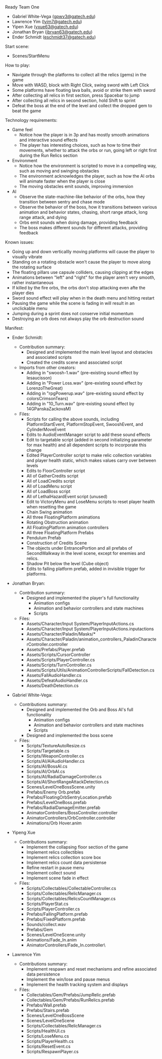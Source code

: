 Ready Team One
- Gabriel White-Vega (gpwv3@gatech.edu)
- Lawrence Yim (lyim7@gatech.edu)
- Yipen Xue (yxue63@gatech.edu)
- Jonathan Bryan (jbryan63@gatech.edu)
- Ender Schmidt (eschmidt37@gatech.edu)

Start scene:
- Scenes/StartMenu

How to play:
- Navigate through the platforms to collect all the relics (gems) in the game
- Move with WASD, block with Right Click, swing sword with Left Click
- Some platforms have floating lava balls, avoid or strike them with sword
- After collecting all relics in first section, press Spacebar to jump
- After collecting all relics in second section, hold Shift to sprint
- Defeat the boss at the end of the level and collect the dropped gem to beat the game

Technology requirements:
- Game feel
  - Notice how the player is in 3p and has mostly smooth animations and interactive sound effects
  - The player has interesting choices, such as how to time their movements, whether to attack the orbs or run, going left or right first during the Run Relics section
- Environment
  - Notice how the environment is scripted to move in a compelling way, such as moving and swinging obstacles
  - The environment acknowledges the player, such as how the AI orbs will animate faster when the player is close
  - The moving obstacles emit sounds, improving immersion
- AI
  - Observe the state-machine-like behavior of the orbs, how they transition between sentry and chase mode
  - Observe the behavior of the boss, how it transitions between various animation and behavior states, chasing, short range attack, long range attack, and dying
  - Orbs emit sounds when doing damage, providing feedback
  - The boss makes different sounds for different attacks, providing feedback

Known issues:
- Going up and down verticallly moving platforms will cause the player to visually vibrate
- Standing on a rotating obstacle won't cause the player to move along the rotating surface
- The floating pillars use capsule colliders, causing clipping at the edges
- Animations between "left" and "right" for the player aren't very smooth, rather instantaneous
- If killed by the fire orbs, the orbs don't stop attacking even afte the player dies
- Sword sound effect will play when in the death menu and hitting restart
- Pausing the game while the scene is fading in will result in an unclickable menu
- Jumping during a sprint does not conserve initial momentum
- Destroying an orb does not always play the orb destruction sound

Manifest:
- Ender Schmidt:
  - Contribution summary:
    - Designed and implemented the main level layout and obstacles and associated scripts
    - Created the credits scene and associated script
  - Imports from other creators:
    - Adding in "swoosh-1.wav" (pre-existing sound effect by lesaucisson)
    - Adding in "Power Loss.wav" (pre-existing sound effect by LorenzoTheGreat)
    - Adding in "rpgPowerup.wav" (pre-existing sound effect by colorsCrimsonTears)
    - Adding in "10_Turn.wav" (pre-existing sound effect by 14GPanskaZackovaM)
  - Files:
    - Scripts for calling the above sounds, including PlatformStartEvent, PlatformStopEvent, SwooshEvent, and CylinderMoveEvent
    - Edits to AudioEventManager script to add these sound effects
    - Edit to targetable script (added in second initializing parameter for max health) and all dependent scripts to incorporate this change
    - Edited PlayerController script to make relic collection variables and player health static, which makes values carry over between levels
    - Edits to FloorController script
    - All of GatherCredits script
    - All of LoadCredits script
    - All of LoadMenu script
    - All of LoadBoss script
    - All of LethalHazardEvent script (unused)
    - Edit to VictoryMenu and LoseMenu scripts to reset player health when resetting the game
    - Chain Swing animation
    - All three FloatingPlatform animations
    - Rotating Obstruction animation
    - All FloatingPlatform animation controllers
    - All three FloatingPlatform Prefabs
    - Pendulum Prefab
    - Construction of Credits Scene
    - The objects under EntrancePortion and all prefabs of SecondWalkway in the level scene, except for enemies and relics.
    - Shadow Pit below the level (Cube object)
    - Edits to falling platform prefab, added in invisible trigger for platforms.

- Jonathan Bryan:
  - Contribution summary:
    - Designed and implemented the player's full functionality
      - Animation configs
      - Animation and behavior controllers and state machines
      - Scripts
  - Files:
    - Assets/Character/Input System/PlayerInputActions.cs
    - Assets/Character/Input System/PlayerInputActions.inputactions
    - Assets/Character/Paladin/Masks/*
    - Assets/Character/Paladin/animation_controllers_PaladinCharacterController.controller
    - Assets/Prefabs/Player.prefab
    - Assets/Scripts/CursorController
    - Assets/Scripts/PlayerController.cs
    - Assets/Scripts/TurnController.cs
    - Assets/Scripts/Utils/AnimationControllerScripts/FallDetection.cs
    - Assets/FallAudioHandler.cs
    - Assets/DefeatAudioHandler.cs
    - Assets/DeathDetection.cs

- Gabriel White-Vega:
  - Contributions summary:
    - Designed and implemented the Orb and Boss AI's full functionality
      - Animation configs
      - Animation and behavior controllers and state machines
      - Scripts
    - Designed and implemented the boss scene
  - Files:
    - Scripts/TextureAutoResize.cs
    - Scripts/Targetable.cs
    - Scripts/WeaponController.cs
    - Scripts/AI/AIAudioHandler.cs
    - Scripts/AI/BossAI.cs
    - Scripts/AI/OrbAI.cs
    - Scripts/AI/RadialDamageController.cs
    - Scripts/AI/ShortRangeAttackDetection.cs
    - Scenes/LevelOneBossScene.unity
    - Prefabs/Enemy Orb.prefab
    - Prefabs/FloatingOrbSentryLocation.prefab
    - Prefabs/LevelOneBoss.prefab
    - Prefabs/RadialDamageEmitter.prefab
    - AnimatorControllers/BossController.controller
    - AnimatorControllers/OrbController.controller
    - Animations/Orb Hover.anim

- Yipeng Xue
  - Contributions summary: 
    - Implement the collapsing floor section of the game
    - Implement relics collectibles
    - Implement relics collection score box 
    - Implement relics count data persistense
    - Refine restart in pause menu
    - Implement collect sound
    - Implement scene fade in effect
  - Files: 
    - Scripts/Collectables/CollectableController.cs
    - Scripts/Collectables/RelicManager.cs
    - Scripts/Collectables/RelicsCountManager.cs
    - Scripts/PlayerStat.cs
    - Scripts/PlayerController.cs
    - Prefabs/FallingPlatform.prefab
    - Prefabs/FixedPlatform.prefab
    - Sounds/collect.wav
    - Prefabs/Gem
    - Scenes/LevelOneScene.unity
    - Animations/Fade_In.anim
    - AnimatorControllers/Fade_In.controller\

- Lawrence Yim
  - Contributions summary:
    - Implement respawn and reset mechanisms and refine associated data persistence
    - Implement the win/lose and pause menus
    - Implement the health tracking system and displays
  - Files:
    - Collectables/Gem/Prefabs/JumpRelic.prefab
    - Collectables/Gem/Prefabs/RunRelics.prefab
    - Prefabs/Wall.prefab
    - Prefabs/Stairs.prefab
    - Scenes/LevelOneBossScene
    - Scenes/LevelOneScene
    - Scripts/Collectables/RelicManager.cs
    - Scripts/HealthUI.cs
    - Scripts/LoseMenu.cs
    - Scripts/PlayerHealth.cs
    - Scripts/ResetEvent.cs
    - Scripts/RespawnPlayer.cs